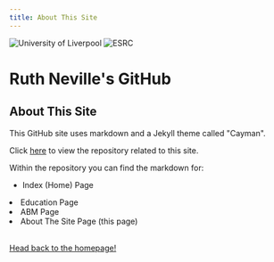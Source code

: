 ```yaml
---
title: About This Site
---
```

![University of Liverpool](https://user-images.githubusercontent.com/71274167/97724887-6af12480-1ac5-11eb-823c-687199a9b36e.png) ![ESRC](https://user-images.githubusercontent.com/71274167/97725173-c7ecda80-1ac5-11eb-9be1-fa21d09976eb.png)

<h1> Ruth Neville's GitHub </h1>

<h2> About This Site </h2>

<p> This GitHub site uses markdown and a Jekyll theme called "Cayman". </p>

<p> Click <a href="https://github.com/ruthneville/ruthneville.github.io"> here</a> to view the repository related to this site. </p>
  
<p> Within the repository you can find the markdown for:<ul>
  <li> Index (Home) Page </ul>
  <li> Education Page </ul>
  <li> ABM Page </ul>
  <li> About The Site Page (this page) </ul>
<br>
<br>

<p><a href="https://ruthneville.github.io/">Head back to the homepage!</a> </p>
   

